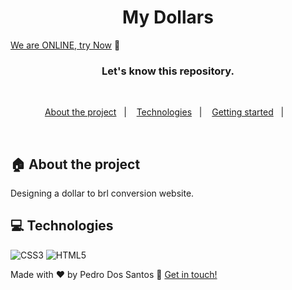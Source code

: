 <h1 align="center">
  My Dollars
</h1>


[We are ONLINE, try Now](https://mydollars8000.netlify.app) :tada:<br>

<h3 align="center">
  Let's know this repository.
</h3>

<br>

<p align="center">
  <a href="#house-about-the-project">About the project</a>&nbsp;&nbsp;&nbsp;|&nbsp;&nbsp;&nbsp;
  <a href="#computer-technologies">Technologies</a>&nbsp;&nbsp;&nbsp;|&nbsp;&nbsp;&nbsp;
  <a href="#construction_worker-installation">Getting started</a>&nbsp;&nbsp;&nbsp;|&nbsp;&nbsp;&nbsp;
</p>

<br>


## :house: About the project
Designing a dollar to brl conversion website.
<br>

## :computer: Technologies

![CSS3](https://img.shields.io/badge/CSS3-1572B6?style=for-the-badge&logo=css3&logoColor=white)
![HTML5](https://img.shields.io/badge/HTML5-E34F26?style=for-the-badge&logo=html5&logoColor=white)

Made with ♥ by Pedro Dos Santos :wave: [Get in touch!](https://www.linkedin.com/in/pedro-lucas-dos-santos/)


